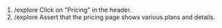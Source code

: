 1. /explore Click on "Pricing" in the header.
2. /explore Assert that the pricing page shows various plans and details.